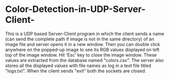 # Color-Detection-in-UDP-Server-Client-
This is a UDP based Server-Client program in which the client sends a name (can send the complete path if image is not in the same directory) of an image file and server opens it in a new window. Then you can double click anywhere on the popped-up image to see its RGB values displayed on left top of the image window. Hit 'Esc' key to close the image window. These values are extracted from the database named "colors.csv". The server also stores all the displayed values with file names as log in a text file titled "logs.txt". When the client sends "exit" both the sockets are closed.
